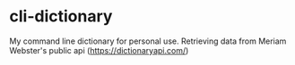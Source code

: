 # cli-dictionary
My command line dictionary for personal use. Retrieving data from Meriam Webster's public api (https://dictionaryapi.com/)
